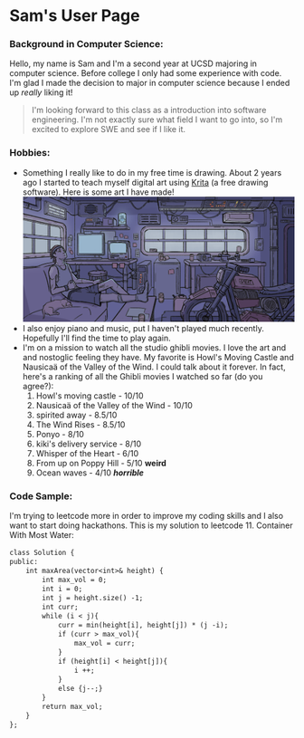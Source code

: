 # Sam's User Page

### Background in Computer Science:
Hello, my name is Sam and I'm a second year at UCSD majoring in computer science. Before college I only had some experience with code. I'm glad I made the decision to major in computer science because I ended up _really_ liking it! 
> I'm looking forward to this class as a introduction into software engineering. I'm not exactly sure what field I want to go into, so I'm excited to explore SWE and see if I like it.

### Hobbies:
* Something I really like to do in my free time is drawing. About 2 years ago I started to teach myself digital art using [Krita](https://krita.org/en/) (a free drawing software). Here is some art I have made! ![](drawing.png)
* I also enjoy piano and music, put I haven't played much recently. Hopefully I'll find the time to play again.
* I'm on a mission to watch all the studio ghibli movies. I love the art and and nostoglic feeling they have. My favorite is Howl's Moving Castle and Nausicaä of the Valley of the Wind. I could talk about it forever. In fact, here's a ranking of all the Ghibli movies I watched so far (do you agree?):
  1. Howl's moving castle - 10/10
  2. Nausicaä of the Valley of the Wind - 10/10
  3. spirited away - 8.5/10
  4. The Wind Rises - 8.5/10
  5. Ponyo - 8/10
  6. kiki's delivery service - 8/10
  7. Whisper of the Heart - 6/10
  8. From up on Poppy Hill - 5/10 **weird** 
  9. Ocean waves - 4/10 ***horrible***

### Code Sample:
I'm trying to leetcode more in order to improve my coding skills and I also want to start doing hackathons. This is my solution to leetcode 11. Container With Most Water:

```
class Solution {
public:
    int maxArea(vector<int>& height) {
        int max_vol = 0;
        int i = 0;
        int j = height.size() -1;
        int curr;
        while (i < j){
            curr = min(height[i], height[j]) * (j -i);
            if (curr > max_vol){
                max_vol = curr;
            }
            if (height[i] < height[j]){
                i ++;
            }
            else {j--;}
        }
        return max_vol;
    }
};
```
